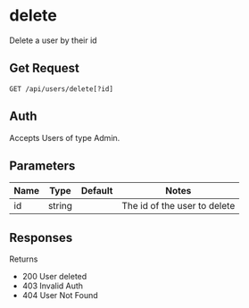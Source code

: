 # delete
Delete a user by their id
## Get Request

`GET /api/users/delete[?id]`

## Auth
Accepts Users of type Admin. </br>

## Parameters

|Name|Type|Default|Notes|
|---|---|---|---|
|id|string||The id of the user to delete|

## Responses
Returns 
- 200 User deleted
- 403 Invalid Auth
- 404 User Not Found